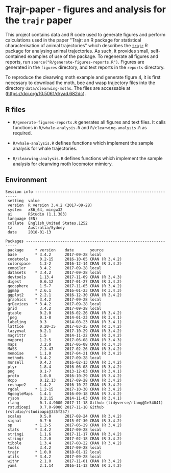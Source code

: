 # Trajr-paper - figures and analysis for the `trajr` paper

This project contains data and R code used to generate figures and perform calculations used in the paper "Trajr: an R package for statistical characterisation of animal trajectories" which describes the [`trajr`](https://cran.r-project.org/package=trajr) R package for analysing animal trajectories. As such, it provides small, self-contained examples of use of the package. To regenerate all figures and reports, run `source("R/generate-figures-reports.R")`. Figures are generated in the `figures` directory, and text reports in the `reports` directory.

To reproduce the clearwing moth example and generate figure 4, it is first necessary to download the moth, bee and wasp trajectory files into the directory `data/clearwing-moths`. The files are accessable at (https://doi.org/10.5061/dryad.682dc).


## R files

* `R/generate-figures-reports.R` generates all figures and text files. It calls functions in `R/whale-analysis.R` and `R/clearwing-analysis.R` as required.

* `R/whale-analysis.R` defines functions which implement the sample analysis for whale trajectories.

* `R/clearwing-analysis.R` defines functions which implement the sample analysis for clearwing moth locomotor mimicry.


## Environment

```
Session info --------------------------------------------------------------
 setting  value                       
 version  R version 3.4.2 (2017-09-28)
 system   x86_64, mingw32             
 ui       RStudio (1.1.383)           
 language (EN)                        
 collate  English_United States.1252  
 tz       Australia/Sydney            
 date     2018-01-13                  

Packages ------------------------------------------------------------------
 package     * version    date       source                             
 base        * 3.4.2      2017-09-28 local                              
 codetools     0.2-15     2016-10-05 CRAN (R 3.4.2)                     
 colorspace    1.3-2      2016-12-14 CRAN (R 3.4.2)                     
 compiler      3.4.2      2017-09-28 local                              
 datasets    * 3.4.2      2017-09-28 local                              
 devtools      1.13.4     2017-11-09 CRAN (R 3.4.3)                     
 digest        0.6.12     2017-01-27 CRAN (R 3.4.2)                     
 geosphere     1.5-7      2017-11-05 CRAN (R 3.4.2)                     
 ggmap       * 2.6.1      2016-01-23 CRAN (R 3.4.3)                     
 ggplot2     * 2.2.1      2016-12-30 CRAN (R 3.4.2)                     
 graphics    * 3.4.2      2017-09-28 local                              
 grDevices   * 3.4.2      2017-09-28 local                              
 grid          3.4.2      2017-09-28 local                              
 gtable        0.2.0      2016-02-26 CRAN (R 3.4.2)                     
 jpeg          0.1-8      2014-01-23 CRAN (R 3.4.1)                     
 labeling      0.3        2014-08-23 CRAN (R 3.4.1)                     
 lattice       0.20-35    2017-03-25 CRAN (R 3.4.2)                     
 lazyeval      0.2.1      2017-10-29 CRAN (R 3.4.2)                     
 magrittr      1.5        2014-11-22 CRAN (R 3.4.2)                     
 mapproj       1.2-5      2017-06-08 CRAN (R 3.4.3)                     
 maps          3.2.0      2017-06-08 CRAN (R 3.4.3)                     
 MASS          7.3-47     2017-02-26 CRAN (R 3.4.2)                     
 memoise       1.1.0      2017-04-21 CRAN (R 3.4.2)                     
 methods     * 3.4.2      2017-09-28 local                              
 munsell       0.4.3      2016-02-13 CRAN (R 3.4.2)                     
 plyr          1.8.4      2016-06-08 CRAN (R 3.4.2)                     
 png           0.1-7      2013-12-03 CRAN (R 3.4.1)                     
 proto         1.0.0      2016-10-29 CRAN (R 3.4.2)                     
 Rcpp          0.12.13    2017-09-28 CRAN (R 3.4.2)                     
 reshape2      1.4.2      2016-10-22 CRAN (R 3.4.2)                     
 rgdal       * 1.2-15     2017-10-30 CRAN (R 3.4.2)                     
 RgoogleMaps   1.4.1      2016-09-18 CRAN (R 3.4.2)                     
 rjson         0.2.15     2014-11-03 CRAN (R 3.4.1)                     
 rlang         0.1.4.9000 2017-11-18 Github (tidyverse/rlang@1e54041)   
 rstudioapi    0.7.0-9000 2017-11-18 Github (rstudio/rstudioapi@335f257)
 scales        0.5.0      2017-08-24 CRAN (R 3.4.2)                     
 signal        0.7-6      2015-07-30 CRAN (R 3.4.2)                     
 sp          * 1.2-5      2017-06-29 CRAN (R 3.4.2)                     
 stats       * 3.4.2      2017-09-28 local                              
 stringi       1.1.6      2017-11-17 CRAN (R 3.4.2)                     
 stringr       1.2.0      2017-02-18 CRAN (R 3.4.2)                     
 tibble        1.3.4      2017-08-22 CRAN (R 3.4.2)                     
 tools         3.4.2      2017-09-28 local                              
 trajr       * 1.0.0      2018-01-12 local                              
 utils       * 3.4.2      2017-09-28 local                              
 withr         2.1.0      2017-11-01 CRAN (R 3.4.2)                     
 yaml          2.1.14     2016-11-12 CRAN (R 3.4.2)               
 ```
